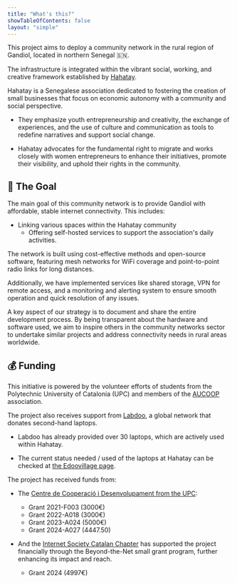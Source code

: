 ```yaml
---
title: "What's this?"
showTableOfContents: false
layout: "simple"
---
```


This project aims to deploy a community network in the rural region of Gandiol, located in northern Senegal :senegal:.

The infrastructure is integrated within the vibrant social, working, and creative framework established by [Hahatay](https://hahatay.org).

Hahatay is a Senegalese association dedicated to fostering the creation of small businesses that focus on economic autonomy with a community and social perspective.

* They emphasize youth entrepreneurship and creativity, the exchange of experiences, and the use of culture and communication as tools to redefine narratives and support social change.

* Hahatay advocates for the fundamental right to migrate and works closely with women entrepreneurs to enhance their initiatives, promote their visibility, and uphold their rights in the community.

## 🎯 The Goal

The main goal of this community network is to provide Gandiol with affordable, stable internet connectivity. This includes:

* Linking various spaces within the Hahatay community
  * Offering self-hosted services to support the association's daily activities.

The network is built using cost-effective methods and open-source software, featuring mesh networks for WiFi coverage and point-to-point radio links for long distances.

Additionally, we have implemented services like shared storage, VPN for remote access, and a monitoring and alerting system to ensure smooth operation and quick resolution of any issues.

A key aspect of our strategy is to document and share the entire development process. By being transparent about the hardware and software used, we aim to inspire others in the community networks sector to undertake similar projects and address connectivity needs in rural areas worldwide.

## 💰 Funding

This initiative is powered by the volunteer efforts of students from the Polytechnic University of Catalonia (UPC) and members of the [AUCOOP](https://aucoop.upc.edu) association.

The project also receives support from [Labdoo](https://labdoo.org), a global network that donates second-hand laptops.

* Labdoo has already provided over 30 laptops, which are actively used within Hahatay.

* The current status needed / used of the laptops at Hahatay can be checked at [the Edoovillage page](https://platform.labdoo.org/edoovillage?e=108374#slideshow-1).

The project has received funds from:

* The [Centre de Cooperació i Desenvolupament from the UPC](https://ccd.upc.edu/):
  
  * Grant 2021-F003 (3000€)
  * Grant 2022-A018 (3000€)
  * Grant 2023-A024 (5000€)
  * Grant 2024-A027 (4447.50)

* And the [Internet Society Catalan Chapter](https://www.isoc.cat/) has supported the project financially through the Beyond-the-Net small grant program, further enhancing its impact and reach.
  * Grant 2024 (4997€)
